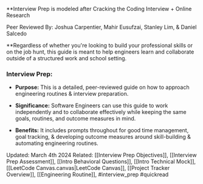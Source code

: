 **Interview Prep is modeled after Cracking the Coding Interview + Online Research

Peer Reviewed By: Joshua Carpentier, Mahir Eusufzai, Stanley Lim, & Daniel Salcedo

**Regardless of whether you're looking to build your professional skills or on the job hunt, this guide is meant to help engineers learn and collaborate outside of a structured work and school setting.

### Interview Prep:

- **Purpose:** This is a detailed, peer-reviewed guide on how to approach engineering routines & interview preparation. 
    
- **Significance:** Software Engineers can use this guide to work independently and to collaborate effectively while keeping the same goals, routines, and outcome measures in mind.
    
- **Benefits:** It includes prompts throughout for good time management, goal tracking, & developing outcome measures around skill-building & automating engineering routines. 



Updated: March 4th 2024
Related: [[Interview Prep Objectives]], [[Interview Prep Assessment]], [[Intro Behavioral Questions]], [[Intro Technical Mock]], [[LeetCode Canvas.canvas|LeetCode Canvas]], [[Project Tracker Overview]], [[Engineering Routine]], #interview_prep #quickread 